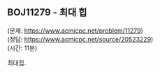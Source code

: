 ## BOJ11279 - 최대 힙  
(문제: https://www.acmicpc.net/problem/11279)  
(정답: https://www.acmicpc.net/source/20523229)  
(시간: 11분)  

최대힙.